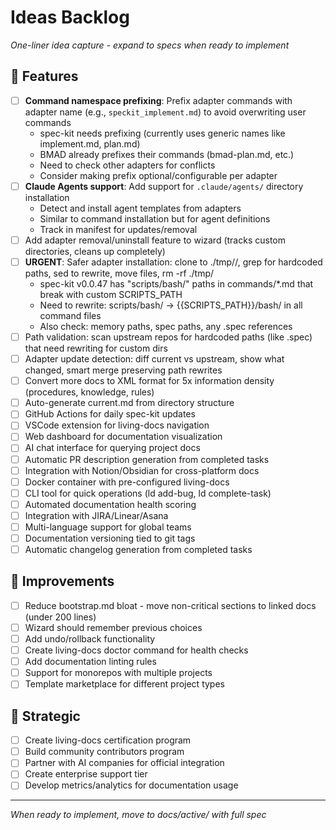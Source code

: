 # Ideas Backlog

*One-liner idea capture - expand to specs when ready to implement*

## 🚀 Features
- [ ] **Command namespace prefixing**: Prefix adapter commands with adapter name (e.g., `speckit_implement.md`) to avoid overwriting user commands
  - spec-kit needs prefixing (currently uses generic names like implement.md, plan.md)
  - BMAD already prefixes their commands (bmad-plan.md, etc.)
  - Need to check other adapters for conflicts
  - Consider making prefix optional/configurable per adapter
- [ ] **Claude Agents support**: Add support for `.claude/agents/` directory installation
  - Detect and install agent templates from adapters
  - Similar to command installation but for agent definitions
  - Track in manifest for updates/removal
- [ ] Add adapter removal/uninstall feature to wizard (tracks custom directories, cleans up completely)
- [ ] **URGENT**: Safer adapter installation: clone to ./tmp/<adapter-name>/, grep for hardcoded paths, sed to rewrite, move files, rm -rf ./tmp/
  - spec-kit v0.0.47 has "scripts/bash/" paths in commands/*.md that break with custom SCRIPTS_PATH
  - Need to rewrite: scripts/bash/ → {{SCRIPTS_PATH}}/bash/ in all command files
  - Also check: memory paths, spec paths, any .spec references
- [ ] Path validation: scan upstream repos for hardcoded paths (like .spec) that need rewriting for custom dirs
- [ ] Adapter update detection: diff current vs upstream, show what changed, smart merge preserving path rewrites
- [ ] Convert more docs to XML format for 5x information density (procedures, knowledge, rules)
- [ ] Auto-generate current.md from directory structure
- [ ] GitHub Actions for daily spec-kit updates
- [ ] VSCode extension for living-docs navigation
- [ ] Web dashboard for documentation visualization
- [ ] AI chat interface for querying project docs
- [ ] Automatic PR description generation from completed tasks
- [ ] Integration with Notion/Obsidian for cross-platform docs
- [ ] Docker container with pre-configured living-docs
- [ ] CLI tool for quick operations (ld add-bug, ld complete-task)
- [ ] Automated documentation health scoring
- [ ] Integration with JIRA/Linear/Asana
- [ ] Multi-language support for global teams
- [ ] Documentation versioning tied to git tags
- [ ] Automatic changelog generation from completed tasks

## 🔧 Improvements
- [ ] Reduce bootstrap.md bloat - move non-critical sections to linked docs (under 200 lines)
- [ ] Wizard should remember previous choices
- [ ] Add undo/rollback functionality
- [ ] Create living-docs doctor command for health checks
- [ ] Add documentation linting rules
- [ ] Support for monorepos with multiple projects
- [ ] Template marketplace for different project types

## 🎯 Strategic
- [ ] Create living-docs certification program
- [ ] Build community contributors program
- [ ] Partner with AI companies for official integration
- [ ] Create enterprise support tier
- [ ] Develop metrics/analytics for documentation usage

---
*When ready to implement, move to docs/active/ with full spec*